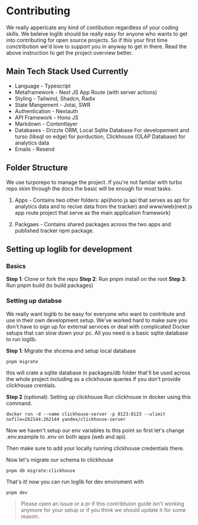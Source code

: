 # Contributing

We really appericate any kind of contibution regardless of your coding skills. We beleive loglib should be really easy for anyone who wants to get into contributing for open source projects. So if this your first time conctribution we'd love to support you in anyway to get in there. Read the above instruction to get the project overview better.

## Main Tech Stack Used Currently

- Language - Typescript
- Metaframework - Next JS App Route (with server actions)
- Styling - Tailwind, Shadcn, Radix
- State Mangement - Jotai, SWR
- Authentication - Nextauth
- API Framework - Hono JS
- Markdown - Contentlayer
- Databases - Drizzle ORM, Local Sqlite Database For developement and turso (libsql on edge) for porduction, Clickhouse (OLAP Database) for analytics data
- Emails - Resend

## Folder Structure

We use turporepo to manage the project. If you're not familar with turbo repo skim through the docs the basic will be enough for most tasks.

1. Apps - Contains two other folders: api(hono js api that serves as api for analytics data and to recive data from the tracker) and www/web(next js app route project that serve as the main application framework)

2. Packgaes - Contains shared packages across the two apps and published tracker npm package.

## Setting up loglib for development

### Basics

**Step 1**: Clone or fork the repo
**Step 2**: Run pnpm install on the root
**Step 3**: Run pnpm build (to build packages)

### Setting up databse

We really want loglib to be easy for everyone who want to contribute and use in their own development setup. We've worked hard to make sure you don't have to sign up for external services or deal with complicated Docker setups that can slow down your pc. All you need is a basic sqlite database to run loglib.

**Step 1**: Migrate the shcema and setup local database

```sh-session
pnpm migrate
```

this will crate a sqlite database in packages/db folder that'll be used across the whole project including as a clickhouse queries if you don't provide clickhouse crentials.

**Step 2** (optional): Setting up clickhouse
Run clickhouse in docker using this command.

```sh-session
docker run -d --name clickhouse-server -p 8123:8123 --ulimit nofile=262144:262144 yandex/clickhouse-server
```

Now we haven't setup our env variables to this point so first let's change .env.example to .env on both apps (web and api).

Then make sure to add your locally running clickhouse credentials there.

Now let's migrate our schema to clickhouse

```sh-session
pnpm db migrate:clickhouse
```

That's it! now you can run loglib for dev enviroment with

```
pnpm dev
```

> Please open an issue or a pr if this contribtuion guide isn't working anymore for your setup or if you think we should update it for some reason.
